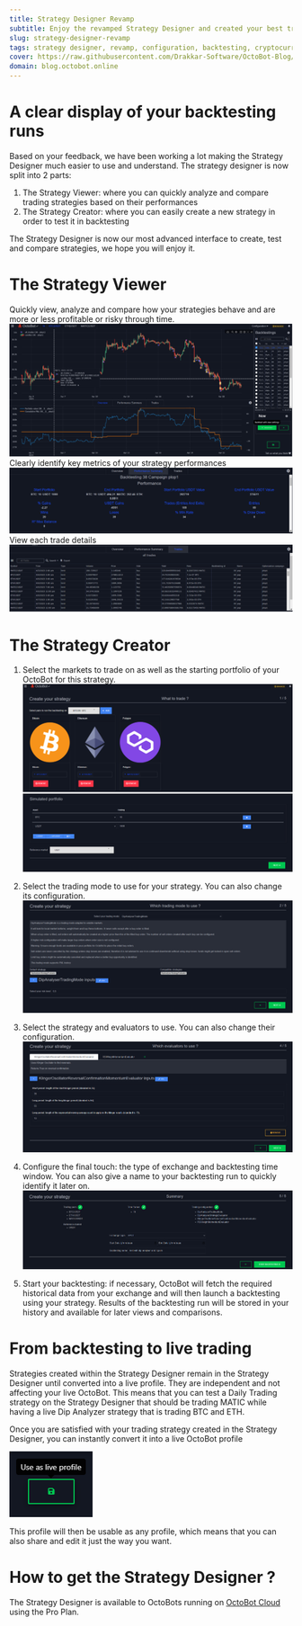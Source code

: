 ```yaml
---
title: Strategy Designer Revamp
subtitle: Enjoy the revamped Strategy Designer and created your best trading strategies
slug: strategy-designer-revamp
tags: strategy designer, revamp, configuration, backtesting, cryptocurrency, trading, strategy, exchange, blog, octobot cloud
cover: https://raw.githubusercontent.com/Drakkar-Software/OctoBot-Blog/master/resources/images/strategy-designer-revamp/cover.png
domain: blog.octobot.online
--- 
```


# A clear display of your backtesting runs
Based on your feedback, we have been working a lot making the Strategy Designer much easier to use and understand. The strategy designer is now split into 2 parts:
1. The Strategy Viewer: where you can quickly analyze and compare trading strategies based on their performances
2. The Strategy Creator: where you can easily create a new strategy in order to test it in backtesting 

The Strategy Designer is now our most advanced interface to create, test and compare strategies, we hope you will enjoy it.

# The Strategy Viewer
Quickly view, analyze and compare how your strategies behave and are more or less profitable or risky through time.
![viewer](https://raw.githubusercontent.com/Drakkar-Software/OctoBot-Blog/master/resources/images/strategy-designer-revamp/viewer.png)
Clearly identify key metrics of your strategy performances
![summary](https://raw.githubusercontent.com/Drakkar-Software/OctoBot-Blog/master/resources/images/strategy-designer-revamp/summary.png)
View each trade details
![trades](https://raw.githubusercontent.com/Drakkar-Software/OctoBot-Blog/master/resources/images/strategy-designer-revamp/trades.png)

# The Strategy Creator

1. Select the markets to trade on as well as the starting portfolio of your OctoBot for this strategy.
![step1.1](https://raw.githubusercontent.com/Drakkar-Software/OctoBot-Blog/master/resources/images/strategy-designer-revamp/stepper1.1.png)
![step1.2](https://raw.githubusercontent.com/Drakkar-Software/OctoBot-Blog/master/resources/images/strategy-designer-revamp/stepper1.2.png)

2. Select the trading mode to use for your strategy. You can also change its configuration. 
![step2](https://raw.githubusercontent.com/Drakkar-Software/OctoBot-Blog/master/resources/images/strategy-designer-revamp/stepper2.png)

3. Select the strategy and evaluators to use. You can also change their configuration. 
![step3](https://raw.githubusercontent.com/Drakkar-Software/OctoBot-Blog/master/resources/images/strategy-designer-revamp/stepper3.png)

4. Configure the final touch: the type of exchange and backtesting time window. You can also give a name to your backtesting run to quickly identify it later on. 
![step4](https://raw.githubusercontent.com/Drakkar-Software/OctoBot-Blog/master/resources/images/strategy-designer-revamp/stepper4.png)

5. Start your backtesting: if necessary, OctoBot will fetch the required historical data from your exchange and will then launch a backtesting using your strategy. Results of the backtesting run will be stored in your history and available for later views and comparisons.

# From backtesting to live trading 

Strategies created within the Strategy Designer remain in the Strategy Designer until converted into a live profile. They are independent and not affecting your live OctoBot. This means that you can test a Daily Trading  strategy on the Strategy Designer that should be trading MATIC while having a live Dip Analyzer strategy that is trading BTC and ETH.

Once you are satisfied with your trading strategy created in the Strategy Designer, you can instantly convert it into a live OctoBot profile

![convert to live profile](https://raw.githubusercontent.com/Drakkar-Software/OctoBot-Blog/master/resources/images/strategy-designer-revamp/use_as_live.png)

This profile will then be usable as any profile, which means that you can also share and edit it just the way you want.

# How to get the Strategy Designer ?

The Strategy Designer is available to OctoBots running on [OctoBot Cloud](https://www.octobot.cloud/) using the Pro Plan.
